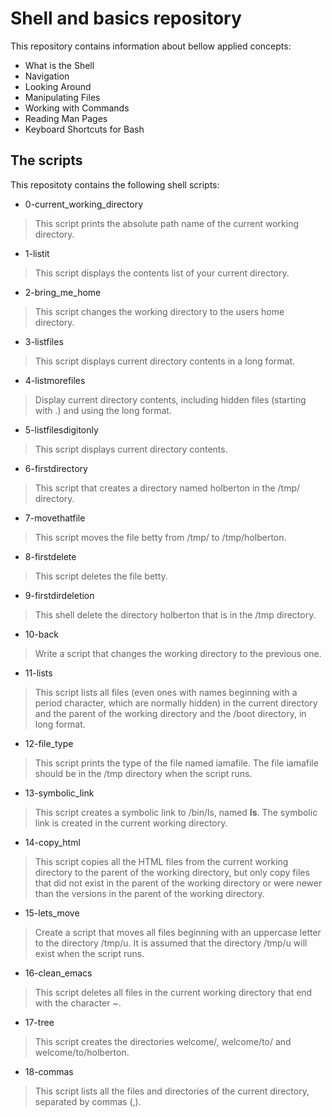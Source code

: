 # Shell and basics repository
This repository contains information about bellow applied concepts:
* What is the Shell
* Navigation
* Looking Around
* Manipulating Files
* Working with Commands
* Reading Man Pages
* Keyboard Shortcuts for Bash

## The scripts
This repositoty contains the following shell scripts:

* 0-current_working_directory
> This script prints the absolute path name of the current working directory.
* 1-listit
> This script displays the contents list of your current directory.
* 2-bring_me_home
> This script changes the working directory to the users home directory.
* 3-listfiles
> This script displays current directory contents in a long format.
* 4-listmorefiles
> Display current directory contents, including hidden files (starting with .) and using the long format.
* 5-listfilesdigitonly
> This script displays current directory contents.
* 6-firstdirectory
> This script that creates a directory named holberton in the /tmp/ directory.
* 7-movethatfile
> This script moves the file betty from /tmp/ to /tmp/holberton.
* 8-firstdelete
> This script deletes the file betty.
* 9-firstdirdeletion
> This shell delete the directory holberton that is in the /tmp directory.
* 10-back
> Write a script that changes the working directory to the previous one.
* 11-lists
> This script lists all files (even ones with names beginning with a period character, which are normally hidden) in the current directory and the parent of the working directory and the /boot directory, in long format.
* 12-file_type
> This script prints the type of the file named iamafile. The file iamafile should be in the /tmp directory when the script runs.
* 13-symbolic_link
> This script creates a symbolic link to /bin/ls, named __ls__. The symbolic link is created in the current working directory.
* 14-copy_html
> This script copies all the HTML files from the current working directory to the parent of the working directory, but only copy files that did not exist in the parent of the working directory or were newer than the versions in the parent of the working directory.
* 15-lets_move
> Create a script that moves all files beginning with an uppercase letter to the directory /tmp/u. It is assumed that the directory /tmp/u will exist when the script runs.
* 16-clean_emacs
> This script deletes all files in the current working directory that end with the character ~.
* 17-tree
> This script creates the directories welcome/, welcome/to/ and welcome/to/holberton.
* 18-commas
> This script lists all the files and directories of the current directory, separated by commas (,).
